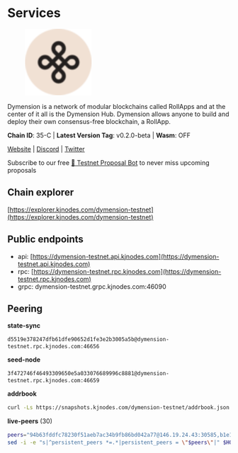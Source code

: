 # Services

<figure><img src="https://raw.githubusercontent.com/kj89/cosmos-images/main/logos/dymension.png" width="150" alt=""><figcaption></figcaption></figure>

Dymension is a network of modular blockchains called RollApps  and at the center of it all is the Dymension Hub. Dymension  allows anyone to build and deploy their own consensus-free blockchain, a RollApp.

**Chain ID**: 35-C | **Latest Version Tag**: v0.2.0-beta | **Wasm**: OFF

[Website](https://dymension.xyz/) | [Discord](https://discord.gg/dymension) | [Twitter](https://twitter.com/dymensionXYZ)



Subscribe to our free [🤖 Testnet Proposal Bot](https://t.me/kjnodes_testnet_proposal_bot) to never miss upcoming proposals


## Chain explorer
[https://explorer.kjnodes.com/dymension-testnet](https://explorer.kjnodes.com/dymension-testnet)

## Public endpoints

* api: [https://dymension-testnet.api.kjnodes.com](https://dymension-testnet.api.kjnodes.com)
* rpc: [https://dymension-testnet.rpc.kjnodes.com](https://dymension-testnet.rpc.kjnodes.com)
* grpc: dymension-testnet.grpc.kjnodes.com:46090

## Peering

**state-sync**

```text
d5519e378247dfb61dfe90652d1fe3e2b3005a5b@dymension-testnet.rpc.kjnodes.com:46656
```

**seed-node**

```text
3f472746f46493309650e5a033076689996c8881@dymension-testnet.rpc.kjnodes.com:46659
```

**addrbook**
```bash
curl -Ls https://snapshots.kjnodes.com/dymension-testnet/addrbook.json > $HOME/.dymension/config/addrbook.json
```

**live-peers** (30)
```bash
peers="94b63fddfc78230f51aeb7ac34b9fb86bd042a77@146.19.24.43:30585,b1e1e5a9dbf2e03b456668c2f2d9164ae090ba0c@109.123.244.56:46656,b24974dd15a984f882438d907ee97c6baf1ae766@185.177.116.36:656,1ed89bd1d280c4c6eb7d9134bb238d97fbb3f4b2@88.99.104.180:36656,998b19ed2c580acaa2fdb5057e2930a38f041750@65.109.122.105:60556,98a03e1d03c1646e982b3379c0132d3828b0cacd@37.128.87.66:26656,a85420b25181bdb9b3a38741c48dafd5fb3b922f@209.34.205.57:26656,0ee31ef97ba6b6c13b25b5c528163f2092821c2d@65.21.132.27:24856,0cc10d01b749a1e8b8d14c077140c776394d31e5@65.108.9.164:21456,b921655e6c66235915e7d4465ea2146e537f13e4@167.235.6.228:26636,4d2ec1e61d61550fc5bfacc57e971ff9b6181152@135.181.180.29:26656,ba2ef45240cc997443df795b801a34602ba68b55@65.109.92.241:17886,5c2a752c9b1952dbed075c56c600c3a79b58c395@195.3.220.54:27086,c6cdcc7f8e1a33f864956a8201c304741411f219@3.214.163.125:26656,88e09de4c713ecb3497f39f6e6c599aea7a10750@65.109.38.111:20556,5f235b399033f1841f77e233d38eaf707087e275@38.242.248.195:26656,8b5367df2b1287174ce8950654953d81a7d69a29@144.76.201.43:26556,747d05bfe9f3e0c2e0462ac351c577699e1d9b8c@207.244.244.194:26656,3a1e280b47ba71e11c2f1d800d0dd837cd40ed08@38.242.246.215:26656,60f464943e6434579abdfa28a3122bd2d6008dec@139.99.68.119:26656,7fc44e2651006fb2ddb4a56132e738da2845715f@65.108.6.45:61256,80cce834fc749c0a9f47182665f833f97170ff4b@65.108.104.167:46656,dddc76ca6279ac90b12cf35b39c46a2fc2c2ce52@5.161.78.48:46656,b8d08951d68da03af8f9272bf77684811197c289@95.216.41.160:26656,48bdb78c51e56b651c938d075e1077dab2c6197c@43.157.22.223:26656,5dbbb68e0c8a86bdc372cf1de0691f1cdc6a96ad@82.208.23.223:27656,63996f52b1dc68259ff64bb2546625c71fc9d546@176.9.48.38:26656,62f5e5db360892ce0e8fc4cc5de7b880936e8410@82.208.23.204:04656,d5519e378247dfb61dfe90652d1fe3e2b3005a5b@65.109.68.190:46656,281190aa44ca82fb47afe60ba1a8902bae469b2a@88.99.164.158:17086"
sed -i -e "s|^persistent_peers *=.*|persistent_peers = \"$peers\"|" $HOME/.dymension/config/config.toml
```
